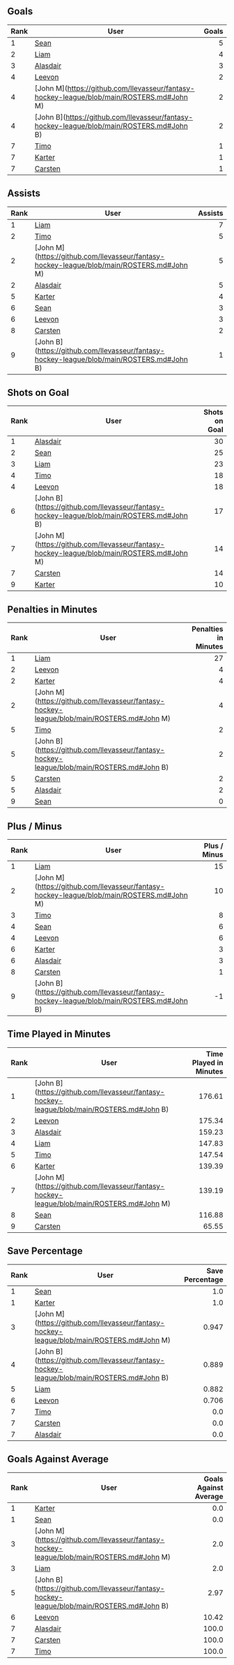 ## Goals
| Rank | User | Goals |
| :--- | ---- | ---------: |
| 1 | [Sean](https://github.com/llevasseur/fantasy-hockey-league/blob/main/ROSTERS.md#Sean) |  5 |
| 2 | [Liam](https://github.com/llevasseur/fantasy-hockey-league/blob/main/ROSTERS.md#Liam) |  4 |
| 3 | [Alasdair](https://github.com/llevasseur/fantasy-hockey-league/blob/main/ROSTERS.md#Alasdair) |  3 |
| 4 | [Leevon](https://github.com/llevasseur/fantasy-hockey-league/blob/main/ROSTERS.md#Leevon) |  2 |
| 4 | [John M](https://github.com/llevasseur/fantasy-hockey-league/blob/main/ROSTERS.md#John M) |  2 |
| 4 | [John B](https://github.com/llevasseur/fantasy-hockey-league/blob/main/ROSTERS.md#John B) |  2 |
| 7 | [Timo](https://github.com/llevasseur/fantasy-hockey-league/blob/main/ROSTERS.md#Timo) |  1 |
| 7 | [Karter](https://github.com/llevasseur/fantasy-hockey-league/blob/main/ROSTERS.md#Karter) |  1 |
| 7 | [Carsten](https://github.com/llevasseur/fantasy-hockey-league/blob/main/ROSTERS.md#Carsten) |  1 |
## Assists
| Rank | User | Assists |
| :--- | ---- | ---------: |
| 1 | [Liam](https://github.com/llevasseur/fantasy-hockey-league/blob/main/ROSTERS.md#Liam) |  7 |
| 2 | [Timo](https://github.com/llevasseur/fantasy-hockey-league/blob/main/ROSTERS.md#Timo) |  5 |
| 2 | [John M](https://github.com/llevasseur/fantasy-hockey-league/blob/main/ROSTERS.md#John M) |  5 |
| 2 | [Alasdair](https://github.com/llevasseur/fantasy-hockey-league/blob/main/ROSTERS.md#Alasdair) |  5 |
| 5 | [Karter](https://github.com/llevasseur/fantasy-hockey-league/blob/main/ROSTERS.md#Karter) |  4 |
| 6 | [Sean](https://github.com/llevasseur/fantasy-hockey-league/blob/main/ROSTERS.md#Sean) |  3 |
| 6 | [Leevon](https://github.com/llevasseur/fantasy-hockey-league/blob/main/ROSTERS.md#Leevon) |  3 |
| 8 | [Carsten](https://github.com/llevasseur/fantasy-hockey-league/blob/main/ROSTERS.md#Carsten) |  2 |
| 9 | [John B](https://github.com/llevasseur/fantasy-hockey-league/blob/main/ROSTERS.md#John B) |  1 |
## Shots on Goal
| Rank | User | Shots on Goal |
| :--- | ---- | ---------: |
| 1 | [Alasdair](https://github.com/llevasseur/fantasy-hockey-league/blob/main/ROSTERS.md#Alasdair) |  30 |
| 2 | [Sean](https://github.com/llevasseur/fantasy-hockey-league/blob/main/ROSTERS.md#Sean) |  25 |
| 3 | [Liam](https://github.com/llevasseur/fantasy-hockey-league/blob/main/ROSTERS.md#Liam) |  23 |
| 4 | [Timo](https://github.com/llevasseur/fantasy-hockey-league/blob/main/ROSTERS.md#Timo) |  18 |
| 4 | [Leevon](https://github.com/llevasseur/fantasy-hockey-league/blob/main/ROSTERS.md#Leevon) |  18 |
| 6 | [John B](https://github.com/llevasseur/fantasy-hockey-league/blob/main/ROSTERS.md#John B) |  17 |
| 7 | [John M](https://github.com/llevasseur/fantasy-hockey-league/blob/main/ROSTERS.md#John M) |  14 |
| 7 | [Carsten](https://github.com/llevasseur/fantasy-hockey-league/blob/main/ROSTERS.md#Carsten) |  14 |
| 9 | [Karter](https://github.com/llevasseur/fantasy-hockey-league/blob/main/ROSTERS.md#Karter) |  10 |
## Penalties in Minutes
| Rank | User | Penalties in Minutes |
| :--- | ---- | ---------: |
| 1 | [Liam](https://github.com/llevasseur/fantasy-hockey-league/blob/main/ROSTERS.md#Liam) |  27 |
| 2 | [Leevon](https://github.com/llevasseur/fantasy-hockey-league/blob/main/ROSTERS.md#Leevon) |  4 |
| 2 | [Karter](https://github.com/llevasseur/fantasy-hockey-league/blob/main/ROSTERS.md#Karter) |  4 |
| 2 | [John M](https://github.com/llevasseur/fantasy-hockey-league/blob/main/ROSTERS.md#John M) |  4 |
| 5 | [Timo](https://github.com/llevasseur/fantasy-hockey-league/blob/main/ROSTERS.md#Timo) |  2 |
| 5 | [John B](https://github.com/llevasseur/fantasy-hockey-league/blob/main/ROSTERS.md#John B) |  2 |
| 5 | [Carsten](https://github.com/llevasseur/fantasy-hockey-league/blob/main/ROSTERS.md#Carsten) |  2 |
| 5 | [Alasdair](https://github.com/llevasseur/fantasy-hockey-league/blob/main/ROSTERS.md#Alasdair) |  2 |
| 9 | [Sean](https://github.com/llevasseur/fantasy-hockey-league/blob/main/ROSTERS.md#Sean) |  0 |
## Plus / Minus
| Rank | User | Plus / Minus |
| :--- | ---- | ---------: |
| 1 | [Liam](https://github.com/llevasseur/fantasy-hockey-league/blob/main/ROSTERS.md#Liam) |  15 |
| 2 | [John M](https://github.com/llevasseur/fantasy-hockey-league/blob/main/ROSTERS.md#John M) |  10 |
| 3 | [Timo](https://github.com/llevasseur/fantasy-hockey-league/blob/main/ROSTERS.md#Timo) |  8 |
| 4 | [Sean](https://github.com/llevasseur/fantasy-hockey-league/blob/main/ROSTERS.md#Sean) |  6 |
| 4 | [Leevon](https://github.com/llevasseur/fantasy-hockey-league/blob/main/ROSTERS.md#Leevon) |  6 |
| 6 | [Karter](https://github.com/llevasseur/fantasy-hockey-league/blob/main/ROSTERS.md#Karter) |  3 |
| 6 | [Alasdair](https://github.com/llevasseur/fantasy-hockey-league/blob/main/ROSTERS.md#Alasdair) |  3 |
| 8 | [Carsten](https://github.com/llevasseur/fantasy-hockey-league/blob/main/ROSTERS.md#Carsten) |  1 |
| 9 | [John B](https://github.com/llevasseur/fantasy-hockey-league/blob/main/ROSTERS.md#John B) |  -1 |
## Time Played in Minutes
| Rank | User | Time Played in Minutes |
| :--- | ---- | ---------: |
| 1 | [John B](https://github.com/llevasseur/fantasy-hockey-league/blob/main/ROSTERS.md#John B) |  176.61 |
| 2 | [Leevon](https://github.com/llevasseur/fantasy-hockey-league/blob/main/ROSTERS.md#Leevon) |  175.34 |
| 3 | [Alasdair](https://github.com/llevasseur/fantasy-hockey-league/blob/main/ROSTERS.md#Alasdair) |  159.23 |
| 4 | [Liam](https://github.com/llevasseur/fantasy-hockey-league/blob/main/ROSTERS.md#Liam) |  147.83 |
| 5 | [Timo](https://github.com/llevasseur/fantasy-hockey-league/blob/main/ROSTERS.md#Timo) |  147.54 |
| 6 | [Karter](https://github.com/llevasseur/fantasy-hockey-league/blob/main/ROSTERS.md#Karter) |  139.39 |
| 7 | [John M](https://github.com/llevasseur/fantasy-hockey-league/blob/main/ROSTERS.md#John M) |  139.19 |
| 8 | [Sean](https://github.com/llevasseur/fantasy-hockey-league/blob/main/ROSTERS.md#Sean) |  116.88 |
| 9 | [Carsten](https://github.com/llevasseur/fantasy-hockey-league/blob/main/ROSTERS.md#Carsten) |  65.55 |
## Save Percentage
| Rank | User | Save Percentage |
| :--- | ---- | ---------: |
| 1 | [Sean](https://github.com/llevasseur/fantasy-hockey-league/blob/main/ROSTERS.md#Sean) |  1.0 |
| 1 | [Karter](https://github.com/llevasseur/fantasy-hockey-league/blob/main/ROSTERS.md#Karter) |  1.0 |
| 3 | [John M](https://github.com/llevasseur/fantasy-hockey-league/blob/main/ROSTERS.md#John M) |  0.947 |
| 4 | [John B](https://github.com/llevasseur/fantasy-hockey-league/blob/main/ROSTERS.md#John B) |  0.889 |
| 5 | [Liam](https://github.com/llevasseur/fantasy-hockey-league/blob/main/ROSTERS.md#Liam) |  0.882 |
| 6 | [Leevon](https://github.com/llevasseur/fantasy-hockey-league/blob/main/ROSTERS.md#Leevon) |  0.706 |
| 7 | [Timo](https://github.com/llevasseur/fantasy-hockey-league/blob/main/ROSTERS.md#Timo) |  0.0 |
| 7 | [Carsten](https://github.com/llevasseur/fantasy-hockey-league/blob/main/ROSTERS.md#Carsten) |  0.0 |
| 7 | [Alasdair](https://github.com/llevasseur/fantasy-hockey-league/blob/main/ROSTERS.md#Alasdair) |  0.0 |
## Goals Against Average
| Rank | User | Goals Against Average |
| :--- | ---- | ---------: |
| 1 | [Karter](https://github.com/llevasseur/fantasy-hockey-league/blob/main/ROSTERS.md#Karter) |  0.0 |
| 1 | [Sean](https://github.com/llevasseur/fantasy-hockey-league/blob/main/ROSTERS.md#Sean) |  0.0 |
| 3 | [John M](https://github.com/llevasseur/fantasy-hockey-league/blob/main/ROSTERS.md#John M) |  2.0 |
| 3 | [Liam](https://github.com/llevasseur/fantasy-hockey-league/blob/main/ROSTERS.md#Liam) |  2.0 |
| 5 | [John B](https://github.com/llevasseur/fantasy-hockey-league/blob/main/ROSTERS.md#John B) |  2.97 |
| 6 | [Leevon](https://github.com/llevasseur/fantasy-hockey-league/blob/main/ROSTERS.md#Leevon) |  10.42 |
| 7 | [Alasdair](https://github.com/llevasseur/fantasy-hockey-league/blob/main/ROSTERS.md#Alasdair) |  100.0 |
| 7 | [Carsten](https://github.com/llevasseur/fantasy-hockey-league/blob/main/ROSTERS.md#Carsten) |  100.0 |
| 7 | [Timo](https://github.com/llevasseur/fantasy-hockey-league/blob/main/ROSTERS.md#Timo) |  100.0 |
